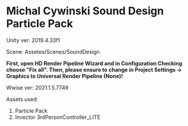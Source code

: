 # Michal Cywinski Sound Design Particle Pack
 
 Unity ver: 2019.4.33f1
 
 Scene: Assetes/Scenes/SoundDesign
 
 <b>First, open HD Render Pipeline Wizard and in Configuration Checking choose "Fix all".
 Then, please ensure to change in Project Settings -> Graphics to Universal Render Pipeline (None)!</b>
 
 Wwise ver: 2021.1.5.7749

 Assets used:
 1. Particle Pack
 2. Invector 3rdPersonController_LITE
